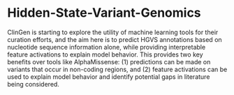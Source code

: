 # Hidden-State-Variant-Genomics
ClinGen is starting to explore the utility of machine learning tools for their curation efforts, and the aim here is to predict HGVS annotations based on nucleotide sequence information alone, while providing interpretable feature activations to explain model behavior. This provides two key benefits over tools like AlphaMissense: (1) predictions can be made on variants that occur in non-coding regions, and (2) feature activations can be used to explain model behavior and identify potential gaps in literature being considered.